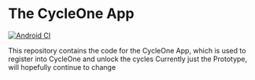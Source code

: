 # The CycleOne App

[![Android CI](https://github.com/CycleOne-Sliet/App/actions/workflows/android.yml/badge.svg)](https://github.com/CycleOne-Sliet/App/actions/workflows/android.yml)

This repository contains the code for the CycleOne App, which is used to register into CycleOne and unlock the cycles
Currently just the Prototype, will hopefully continue to change

